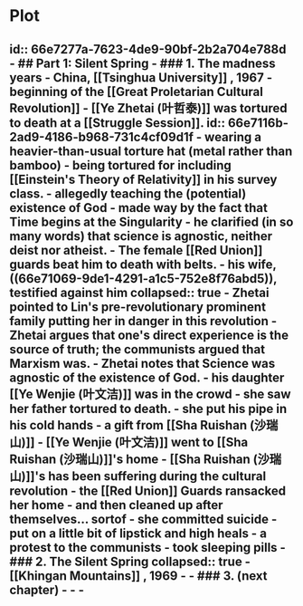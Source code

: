 # Plot
id:: 66e7277a-7623-4de9-90bf-2b2a704e788d
	- ## Part 1: Silent Spring
		- ### 1. The madness years
			- China, [[Tsinghua University]] , 1967
			- beginning of the [[Great Proletarian Cultural Revolution]]
			- [[Ye Zhetai (叶哲泰)]] was tortured to death at a [[Struggle Session]].
			  id:: 66e7116b-2ad9-4186-b968-731c4cf09d1f
				- wearing a heavier-than-usual torture hat (metal rather than bamboo)
				- being tortured for including [[Einstein's Theory of Relativity]] in his survey class.
					- allegedly teaching the (potential) existence of God
						- made way by the fact that Time begins at the Singularity
					- he clarified (in so many words) that science is agnostic, neither deist nor atheist.
				- The female [[Red Union]] guards beat him to death with belts.
				- his wife, ((66e71069-9de1-4291-a1c5-752e8f76abd5)), testified against him
				  collapsed:: true
					- Zhetai pointed to Lin's pre-revolutionary prominent family putting her in danger in this revolution
					- Zhetai argues that one's direct experience is the source of truth; the communists argued that Marxism was.
					- Zhetai notes that Science was agnostic of the existence of God.
				- his daughter [[Ye Wenjie (叶文洁)]] was in the crowd
					- she saw her father tortured to death.
					- she put his pipe in his cold hands
						- a gift from [[Sha Ruishan (沙瑞山)]]
			- [[Ye Wenjie (叶文洁)]] went to [[Sha Ruishan (沙瑞山)]]'s home
			- [[Sha Ruishan (沙瑞山)]]'s has been suffering during the cultural revolution
				- the [[Red Union]] Guards ransacked her home
					- and then cleaned up after themselves... sortof
				- she committed suicide
					- put on a little bit of lipstick and high heals
						- a protest to the communists
					- took sleeping pills
		- ### 2. The Silent Spring
		  collapsed:: true
			- [[Khingan Mountains]] , 1969
			-
		- ### 3. (next chapter)
			-
			-
			-
-